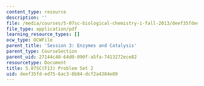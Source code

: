 ```yaml
---
content_type: resource
description: ''
file: /media/courses/5-07sc-biological-chemistry-i-fall-2013/deef35fded756ac38b84dcf2a4384e89_MIT5_07SCF13_Pset2.pdf
file_type: application/pdf
learning_resource_types: []
ocw_type: OCWFile
parent_title: 'Session 3: Enzymes and Catalysis'
parent_type: CourseSection
parent_uid: 27144c40-64d0-090f-a5fa-7413272ece82
resourcetype: Document
title: 5.07SC(F13) Problem Set 2
uid: deef35fd-ed75-6ac3-8b84-dcf2a4384e89
---
```

